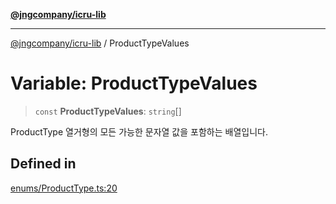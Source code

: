 [**@jngcompany/icru-lib**](../README.md)

***

[@jngcompany/icru-lib](../globals.md) / ProductTypeValues

# Variable: ProductTypeValues

> `const` **ProductTypeValues**: `string`[]

ProductType 열거형의 모든 가능한 문자열 값을 포함하는 배열입니다.

## Defined in

[enums/ProductType.ts:20](https://github.com/jngcompany/icru-lib/blob/cee5a8006a4970de6269ef7414374f6c7339529e/src/enums/ProductType.ts#L20)
